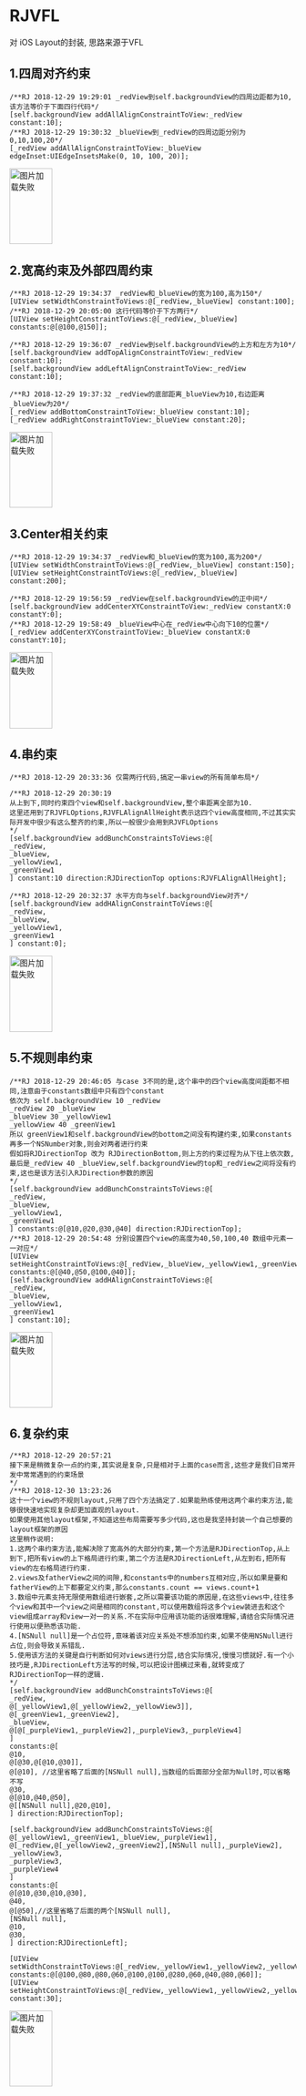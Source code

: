 # RJVFL
对 iOS Layout的封装, 思路来源于VFL

## 1.四周对齐约束
```
/**RJ 2018-12-29 19:29:01 _redView到self.backgroundView的四周边距都为10,该方法等价于下面四行代码*/
[self.backgroundView addAllAlignConstraintToView:_redView constant:10];
/**RJ 2018-12-29 19:30:32 _blueView到_redView的四周边距分别为0,10,100,20*/
[_redView addAllAlignConstraintToView:_blueView edgeInset:UIEdgeInsetsMake(0, 10, 100, 20)];
```
<img src="https://github.com/shenguanjiejie/RJVFL/blob/master/Images/1.png" width="75" height="133.4" alt="图片加载失败"/>

## 2.宽高约束及外部四周约束
```
/**RJ 2018-12-29 19:34:37 _redView和_blueView的宽为100,高为150*/
[UIView setWidthConstraintToViews:@[_redView,_blueView] constant:100];
/**RJ 2018-12-29 20:05:00 这行代码等价于下方两行*/
[UIView setHeightConstraintToViews:@[_redView,_blueView] constants:@[@100,@150]];

/**RJ 2018-12-29 19:36:07 _redView到self.backgroundView的上方和左方为10*/
[self.backgroundView addTopAlignConstraintToView:_redView constant:10];
[self.backgroundView addLeftAlignConstraintToView:_redView constant:10];

/**RJ 2018-12-29 19:37:32 _redView的底部距离_blueView为10,右边距离_blueView为20*/
[_redView addBottomConstraintToView:_blueView constant:10];
[_redView addRightConstraintToView:_blueView constant:20];
```
<img src="https://github.com/shenguanjiejie/RJVFL/blob/master/Images/2.png" width="75" height="133.4" alt="图片加载失败"/>

## 3.Center相关约束
```
/**RJ 2018-12-29 19:34:37 _redView和_blueView的宽为100,高为200*/
[UIView setWidthConstraintToViews:@[_redView,_blueView] constant:150];
[UIView setHeightConstraintToViews:@[_redView,_blueView] constant:200];

/**RJ 2018-12-29 19:56:59 _redView在self.backgroundView的正中间*/
[self.backgroundView addCenterXYConstraintToView:_redView constantX:0 constantY:0];
/**RJ 2018-12-29 19:58:49 _blueView中心在_redView中心向下10的位置*/
[_redView addCenterXYConstraintToView:_blueView constantX:0 constantY:10];
```
<img src="https://github.com/shenguanjiejie/RJVFL/blob/master/Images/3.png" width="75" height="133.4" alt="图片加载失败"/>


## 4.串约束
```
/**RJ 2018-12-29 20:33:36 仅需两行代码,搞定一串view的所有简单布局*/

/**RJ 2018-12-29 20:30:19
从上到下,同时约束四个view和self.backgroundView,整个串距离全部为10.
这里还用到了RJVFLOptions,RJVFLAlignAllHeight表示这四个view高度相同,不过其实实际开发中很少有这么整齐的约束,所以一般很少会用到RJVFLOptions
*/
[self.backgroundView addBunchConstraintsToViews:@[
_redView,
_blueView,
_yellowView1,
_greenView1
] constant:10 direction:RJDirectionTop options:RJVFLAlignAllHeight];

/**RJ 2018-12-29 20:32:37 水平方向与self.backgroundView对齐*/
[self.backgroundView addHAlignConstraintToViews:@[
_redView,
_blueView,
_yellowView1,
_greenView1
] constant:0];
```
<img src="https://github.com/shenguanjiejie/RJVFL/blob/master/Images/4.png" width="75" height="133.4" alt="图片加载失败"/>

## 5.不规则串约束
```
/**RJ 2018-12-29 20:46:05 与case 3不同的是,这个串中的四个view高度间距都不相同,注意由于constants数组中只有四个constant
依次为 self.backgroundView 10 _redView
_redView 20 _blueView
_blueView 30 _yellowView1
_yellowView 40 _greenView1
所以 greenView1和self.backgroundView的bottom之间没有构建约束,如果constants再多一个NSNumber对象,则会对两者进行约束
假如将RJDirectionTop 改为 RJDirectionBottom,则上方的约束过程为从下往上依次数,最后是_redView 40 _blueView,self.backgroundView的top和_redView之间将没有约束,这也是该方法引入RJDirection参数的原因
*/
[self.backgroundView addBunchConstraintsToViews:@[
_redView,
_blueView,
_yellowView1,
_greenView1
] constants:@[@10,@20,@30,@40] direction:RJDirectionTop];
/**RJ 2018-12-29 20:54:48 分别设置四个view的高度为40,50,100,40 数组中元素一一对应*/
[UIView setHeightConstraintToViews:@[_redView,_blueView,_yellowView1,_greenView1] constants:@[@40,@50,@100,@40]];
[self.backgroundView addHAlignConstraintToViews:@[
_redView,
_blueView,
_yellowView1,
_greenView1
] constant:10];
```
<img src="https://github.com/shenguanjiejie/RJVFL/blob/master/Images/5.png" width="75" height="133.4" alt="图片加载失败"/>

## 6.复杂约束
```
/**RJ 2018-12-29 20:57:21
接下来是稍微复杂一点的约束,其实说是复杂,只是相对于上面的case而言,这些才是我们日常开发中常常遇到的约束场景
*/
/**RJ 2018-12-30 13:23:26
这十一个view的不规则layout,只用了四个方法搞定了.如果能熟练使用这两个串约束方法,能够很快速地实现复杂却更加直观的layout.
如果使用其他layout框架,不知道这些布局需要写多少代码,这也是我坚持封装一个自己想要的layout框架的原因
这里稍作说明:
1.这两个串约束方法,能解决除了宽高外的大部分约束,第一个方法是RJDirectionTop,从上到下,把所有view的上下格局进行约束,第二个方法是RJDirectionLeft,从左到右,把所有view的左右格局进行约束.
2.views及fatherView之间的间隙,和constants中的numbers互相对应,所以如果是要和fatherView的上下都要定义约束,那么constants.count == views.count+1
3.数组中元素支持无限使用数组进行嵌套,之所以需要该功能的原因是,在这些views中,往往多个view和其中一个view之间是相同的constant,可以使用数组将这多个view装进去和这个view组成array和view一对一的关系.不在实际中应用该功能的话很难理解,请结合实际情况进行使用以便熟悉该功能.
4.[NSNull null]是一个占位符,意味着该对应关系处不想添加约束,如果不使用NSNull进行占位,则会导致关系错乱.
5.使用该方法的关键是自行判断如何对views进行分层,结合实际情况,慢慢习惯就好.有一个小技巧是,RJDirectionLeft方法写的时候,可以把设计图横过来看,就转变成了RJDirectionTop一样的逻辑.
*/
[self.backgroundView addBunchConstraintsToViews:@[
_redView,
@[_yellowView1,@[_yellowView2,_yellowView3]],
@[_greenView1,_greenView2],
_blueView,
@[@[_purpleView1,_purpleView2],_purpleView3,_purpleView4]
]
constants:@[
@10,
@[@30,@[@10,@30]],
@[@10], //这里省略了后面的[NSNull null],当数组的后面部分全部为Null时,可以省略不写
@30,
@[@10,@40,@50],
@[[NSNull null],@20,@10],
] direction:RJDirectionTop];

[self.backgroundView addBunchConstraintsToViews:@[
@[_yellowView1,_greenView1,_blueView,_purpleView1],
@[_redView,@[_yellowView2,_greenView2],[NSNull null],_purpleView2],
_yellowView3,
_purpleView3,
_purpleView4
]
constants:@[
@[@10,@30,@10,@30],
@40,
@[@50],//这里省略了后面的两个[NSNull null],
[NSNull null],
@10,
@30,
] direction:RJDirectionLeft];

[UIView setWidthConstraintToViews:@[_redView,_yellowView1,_yellowView2,_yellowView3,_greenView1,_greenView2,_blueView,_purpleView1,_purpleView2,_purpleView3,_purpleView4] constants:@[@100,@80,@80,@60,@100,@100,@280,@60,@40,@80,@60]];
[UIView setHeightConstraintToViews:@[_redView,_yellowView1,_yellowView2,_yellowView3,_greenView1,_greenView2,_blueView,_purpleView1,_purpleView2] constant:30];
```
<img src="https://github.com/shenguanjiejie/RJVFL/blob/master/Images/6.png" width="75" height="133.4" alt="图片加载失败"/>
